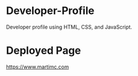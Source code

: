 # Developer-Profile
Developer profile using HTML, CSS, and JavaScript.

# Deployed Page
https://www.martimc.com
